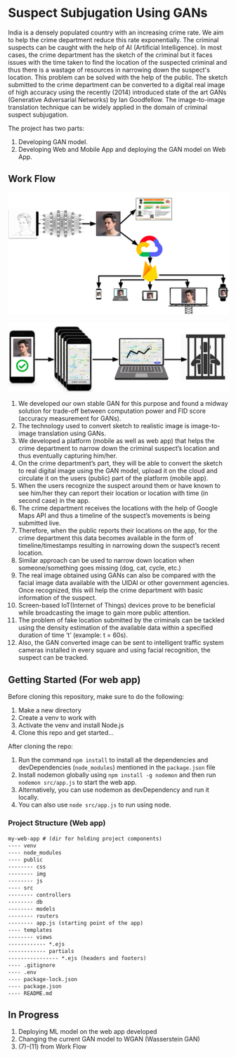 # Suspect Subjugation Using GANs

India is a densely populated country with an increasing crime rate. We aim to help the crime department reduce this rate exponentially.
The criminal suspects can be caught with the help of AI (Artificial Intelligence). In most cases, the crime department has the sketch of the criminal but
it faces issues with the time taken to find the location of the suspected criminal and thus there is a wastage of resources 
in narrowing down the suspect's location. This problem can be solved with the help of the public. 
The sketch submitted to the crime department can be converted to a digital real image of high accuracy using the recently (2014)
introduced state of the art GANs (Generative Adversarial Networks) by Ian Goodfellow. The image-to-image translation technique can be 
widely applied in the domain of criminal suspect subjugation.
 
The project has two parts:
1. Developing GAN model.
2. Developing Web and Mobile App and deploying the GAN model on Web App.

## Work Flow
<p align="center">
  <img src="flow1.png">
</p>
<p align="center">
  <img src="flow2.png">
</p>

1. We developed our own stable GAN for this purpose and found a midway solution for trade-off between 
computation power and FID score (accuracy measurement for GANs). 
2. The technology used to convert sketch to realistic image is image-to-image translation using GANs.
3. We developed a platform (mobile as well as web app) that helps the crime department to narrow down the criminal suspect’s 
location and thus eventually capturing him/her.
3. On the crime department’s part, they will be able to convert the sketch to real digital image using the GAN model, upload it on the cloud 
and circulate it on the users (public) part of the platform (mobile app).
4. When the users recognize the suspect around them or have known to see him/her they can report their location or location with time (in second case) in the app. 
5. The crime department receives the locations with the help of Google Maps API and thus a timeline of the suspect’s movements is being submitted live.
6. Therefore, when the public reports their locations on the app, for the crime department this data becomes available in the 
form of timeline/timestamps resulting in narrowing down the suspect’s recent location.
7. Similar approach can be used to narrow down location when someone/something goes missing (dog, cat, cycle, etc.)
8. The real image obtained using GANs can also be compared with the facial image data available with the UIDAI or other government agencies. Once recognized, 
this will help the crime department with basic information of the suspect.
9. Screen-based IoT(Internet of Things) devices prove to be beneficial while broadcasting the image to gain more public attention.
10. The problem of fake location submitted by the criminals can be tackled using the density estimation of the available 
data within a specified duration of time ‘t’ (example: t = 60s).
11. Also, the GAN converted image can be sent to intelligent traffic system cameras installed in every square and
using facial recognition, the suspect can be tracked. 


## Getting Started (For web app)
Before cloning this repository, make sure to do the following:

1. Make a new directory
2. Create a venv to work with
3. Activate the venv and install Node.js
4. Clone this repo and get started... 

After cloning the repo:

1. Run the command `npm install` to install all the dependencies and devDependencies (`node_modules`) mentioned in the `package.json` file 
2. Install nodemon globally using `npm install -g nodemon` and then run `nodemon src/app.js` to start the web app. 
3. Alternatively, you can use nodemon as devDependency and run it locally.
4. You can also use `node src/app.js` to run using node.

### Project Structure (Web app)
```
my-web-app # (dir for holding project components)
---- venv
---- node_modules
---- public
-------- css
-------- img
-------- js
---- src
-------- controllers
-------- db
-------- models
-------- routers
-------- app.js (starting point of the app)
---- templates
-------- views
------------ *.ejs
------------ partials
---------------- *.ejs (headers and footers)
---- .gitignore
---- .env
---- package-lock.json
---- package.json
---- README.md
```



## In Progress
1. Deploying ML model on the web app developed
2. Changing the current GAN model to WGAN (Wasserstein GAN)  
3. (7)-(11) from Work Flow

